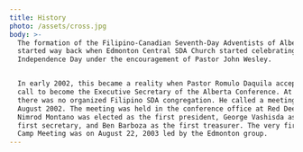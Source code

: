 ```yaml
---
title: History
photo: /assets/cross.jpg
body: >-
  The formation of the Filipino-Canadian Seventh-Day Adventists of Alberta
  started way back when Edmonton Central SDA Church started celebrating
  Independence Day under the encouragement of Pastor John Wesley.


  In early 2002, this became a reality when Pastor Romulo Daquila accepted a
  call to become the Executive Secretary of the Alberta Conference. At that time
  there was no organized Filipino SDA congregation. He called a meeting in
  August 2002. The meeting was held in the conference office at Red Deer. Dr.
  Nimrod Montano was elected as the first president, George Vashisda as the
  first secretary, and Ben Barboza as the first treasurer. The very first FILCAN
  Camp Meeting was on August 22, 2003 led by the Edmonton group.
---
```

